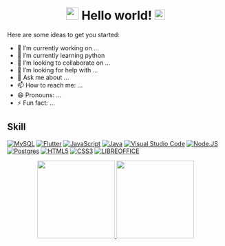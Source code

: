 <h1 align="center"><img src="https://github.com/TheDudeThatCode/TheDudeThatCode/blob/master/Assets/Hi.gif" width="29px"> Hello world!&nbsp;<img src="https://github.com/TheDudeThatCode/TheDudeThatCode/blob/master/Assets/Earth.gif" width="24px"> </h1>
Here are some ideas to get you started:

- 🔭 I’m currently working on ...
- 🌱 I’m currently learning python
- 👯 I’m looking to collaborate on ...
- 🤔 I’m looking for help with ...
- 💬 Ask me about ...
- 📫 How to reach me: ...
- 😄 Pronouns: ...
- ⚡ Fun fact: ...

## Skill
[![MySQL](https://img.shields.io/badge/MySQL-4479A1?style=for-the-badge&logo=mysql&logoColor=white&labelColor=101010)]()
[![Flutter](https://img.shields.io/badge/MariaDB-0095D5?style=for-the-badge&logo=MariaDB&logoColor=white&labelColor=101010)]()
[![JavaScript](https://img.shields.io/badge/JavaScript-F7DF1E?style=for-the-badge&logo=javascript&logoColor=white&labelColor=101010)]()
[![Java](https://img.shields.io/badge/Java-red?style=for-the-badge&logo=java&logoColor=white&labelColor=101010)]()
[![Visual Studio Code](https://img.shields.io/badge/VisualStudio-Code-0071BC?style=for-the-badge&logo=visual-studio-code&logoColor=white&labelColor=101010)]()
[![Node.JS](https://img.shields.io/badge/Node-JS-339933?style=for-the-badge&logo=node.js&logoColor=white&labelColor=101010)]()
[![Postgres](https://img.shields.io/badge/PostgreSQL-0088CC?style=for-the-badge&logo=postgreSQL&logoColor=white&labelColor=101010)]()
[![HTML5](https://img.shields.io/badge/HTML-red?style=for-the-badge&logo=html5&logoColor=white&labelColor=101010)]()
[![CSS3](https://img.shields.io/badge/CSS3-yellow?style=for-the-badge&logo=css3&logoColor=white&labelColor=101010)]()
[![LIBREOFFICE](https://camo.githubusercontent.com/9f80565698eaa05be5b877119da319aa4a88e0a834c9f9283b11f3d699be8eb6/68747470733a2f2f696d672e736869656c64732e696f2f7374617469632f76313f7374796c653d666f722d7468652d6261646765266d6573736167653d4c696272654f666669636526636f6c6f723d313841333033266c6f676f3d4c696272654f6666696365266c6f676f436f6c6f723d464646464646266c6162656c3d)]()
<p align="center">
<a href="https://github.com/Dicxie1">
  <img height="180em" src="https://github-readme-stats-eight-theta.vercel.app/api?username=Dicxie1&show_icons=true&theme=dracula&include_all_commits=true&count_private=true"/>
  <img height="180em" src="https://github-readme-stats-eight-theta.vercel.app/api/top-langs/?username=Dicxie1&layout=compact&langs_count=8&theme=dracula"/>
</a>
</p>
